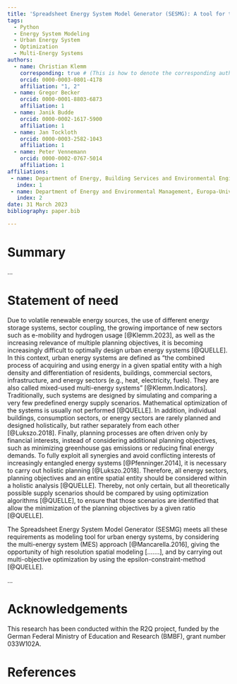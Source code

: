 ```yaml
---
title: 'Spreadsheet Energy System Model Generator (SESMG): A tool for the optimization of urban energy systems'
tags:
  - Python
  - Energy System Modeling
  - Urban Energy System
  - Optimization
  - Multi-Energy Systems
authors:
  - name: Christian Klemm
    corresponding: true # (This is how to denote the corresponding author)
    orcid: 0000-0003-0801-4178
    affiliation: "1, 2"
  - name: Gregor Becker
    orcid: 0000-0001-8803-6873
    affiliation: 1
  - name: Janik Budde
    orcid: 0000-0002-1617-5900
    affiliation: 1
  - name: Jan Tockloth
    orcid: 0000-0003-2582-1043
    affiliation: 1
  - name: Peter Vennemann
    orcid: 0000-0002-0767-5014
    affiliation: 1
affiliations:
 - name: Department of Energy, Building Services and Environmental Engineering, Münster University of Applied Sciences, Germany
   index: 1
 - name: Department of Energy and Environmental Management, Europa-Universität Flensburg, Germany 
   index: 2
date: 31 March 2023
bibliography: paper.bib

---
```


# Summary

...

# Statement of need
Due to volatile renewable energy sources, the use of different energy storage systems, sector coupling, the growing importance of new sectors such as e-mobility and hydrogen usage [@Klemm.2023], as well as the increasing relevance of multiple planning objectives, it is becoming increasingly difficult to optimally design urban energy systems [@QUELLE]. In this context, urban energy systems are defined as “the combined process of acquiring and using energy in a given spatial entity with a high density and differentiation of residents, buildings, commercial sectors, infrastructure, and energy sectors (e.g., heat, electricity, fuels). They are also called mixed-used multi-energy systems” [@Klemm.Indicators]. Traditionally, such systems are designed by simulating and comparing a very few predefined energy supply scenarios. Mathematical optimization of the systems is usually not performed [@QUELLE]. In addition, individual buildings, consumption sectors, or energy sectors are rarely planned and designed holistically, but rather separately from each other [@Lukszo.2018]. Finally, planning processes are often driven only by financial interests, instead of considering additional planning objectives, such as minimizing greenhouse gas emissions or reducing final energy demands. To fully exploit all synergies and avoid conflicting interests of increasingly entangled energy systems [@Pfenninger.2014], it is necessary to carry out holistic planning [@Lukszo.2018]. Therefore, all energy sectors, planning objectives and an entire spatial entity should be considered within a holistic analysis [@QUELLE]. Thereby, not only certain, but all theoretically possible supply scenarios should be compared by using optimization algorithms [@QUELLE], to ensure that those scenarios are identified that allow the minimization of the planning objectives by a given ratio [@QUELLE].

The Spreadsheet Energy System Model Generator (SESMG) meets all these requirements as modeling tool for urban energy systems, by considering the multi-energy system (MES) approach [@Mancarella.2016], giving the opportunity of high resolution spatial modeling [.......], and by carrying out multi-objective optimization by using the epsilon-constraint-method [@QUELLE].

...


# Acknowledgements
This research has been conducted within the R2Q project, funded by the German Federal Ministry of Education and Research (BMBF), grant number 033W102A.

# References
